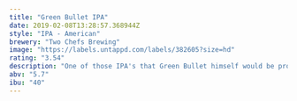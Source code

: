 ```yaml
---
title: "Green Bullet IPA"
date: 2019-02-08T13:28:57.368944Z
style: "IPA - American"
brewery: "Two Chefs Brewing"
image: "https://labels.untappd.com/labels/382605?size=hd"
rating: "3.54"
description: "One of those IPA's that Green Bullet himself would be proud of. A flowery bom of hops with a full body and a light bitter aftertaste."
abv: "5.7"
ibu: "40"
---
```

